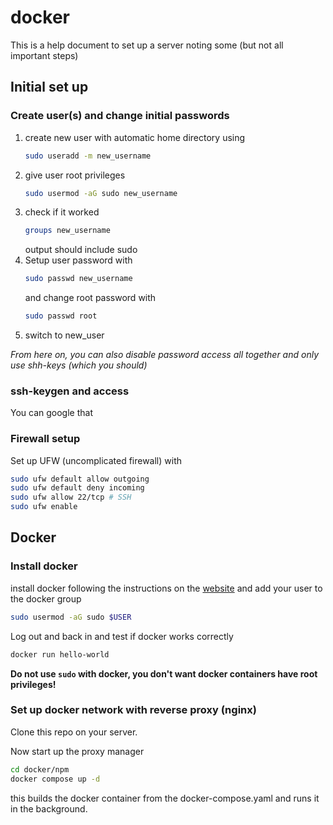 # docker
This is a help document to set up a server noting some (but not all important steps) 

## Initial set up
### Create user(s) and change initial passwords
1. create new user with automatic home directory using 
    ```bash 
    sudo useradd -m new_username
    ```
2. give user root privileges 
    ```bash
    sudo usermod -aG sudo new_username
    ``` 
3. check if it worked 
    ```bash 
    groups new_username
    ``` 
    output should include sudo
4. Setup user password with
    ```bash
    sudo passwd new_username
    ```
    and change root password with
    ```bash
    sudo passwd root
    ```
5. switch to new_user

*From here on, you can also disable password access all together and only use shh-keys (which you should)*

### ssh-keygen and access
You can google that

### Firewall setup
Set up UFW (uncomplicated firewall) with
```bash
sudo ufw default allow outgoing
sudo ufw default deny incoming
sudo ufw allow 22/tcp # SSH
sudo ufw enable
```

## Docker
### Install docker
install docker following the instructions on the [website](https://docs.docker.com/engine/install/debian/) and add your user to the docker group 

```bash 
sudo usermod -aG sudo $USER
```
Log out and back in and test if docker works correctly
```bash
docker run hello-world
```
**Do not use ```sudo``` with docker, you don't want docker containers have root privileges!**

### Set up docker network with reverse proxy (nginx)
Clone this repo on your server.

Now start up the proxy manager
```bash
cd docker/npm
docker compose up -d 
```
this builds the docker container from the docker-compose.yaml and runs it in the background. 

